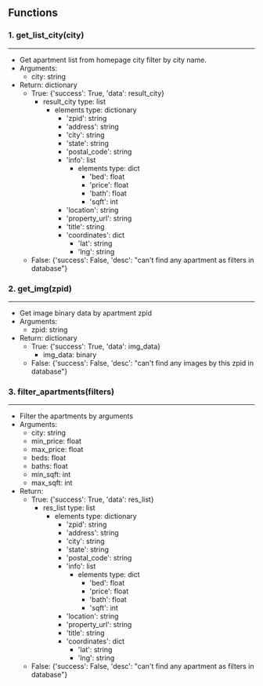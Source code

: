 ## Functions

### 1. get_list_city(city)
----
+ Get apartment list from homepage city filter by city name.
+ Arguments:
    + city: string
+ Return: dictionary
    + True: {'success': True, 'data': result_city}
        + result_city type: list
            + elements type: dictionary 
                + 'zpid': string
                + 'address': string
                + 'city': string
                + 'state': string
                + 'postal_code': string
                + 'info': list
                    + elements type: dict
                        + 'bed': float
                        + 'price': float
                        + 'bath': float
                        + 'sqft': int
                + 'location': string
                + 'property_url': string
                + 'title': string
                + 'coordinates': dict
                    + 'lat': string
                    + 'lng': string
    + False: {'success': False, 'desc': "can't find any apartment as filters in database"}
    
### 2. get_img(zpid)
----
+ Get image binary data by apartment zpid
+ Arguments:
    + zpid: string
+ Return: dictionary
    + True: {'success': True, 'data': img_data}
        + img_data: binary   
    + False: {'success': False, 'desc': "can't find any images by this zpid in database"}
    
### 3. filter_apartments(filters)
----
+ Filter the apartments by arguments
+ Arguments:
    + city: string
    + min_price: float 
    + max_price: float
    + beds: float
    + baths: float
    + min_sqft: int
    + max_sqft: int
+ Return:
    + True: {'success': True, 'data': res_list}
        + res_list type: list
            + elements type: dictionary 
                + 'zpid': string
                + 'address': string
                + 'city': string
                + 'state': string
                + 'postal_code': string
                + 'info': list
                    + elements type: dict
                        + 'bed': float
                        + 'price': float
                        + 'bath': float
                        + 'sqft': int
                + 'location': string
                + 'property_url': string
                + 'title': string
                + 'coordinates': dict
                    + 'lat': string
                    + 'lng': string              
    + False: {'success': False, 'desc': "can't find any apartment as filters in database"}
   
   